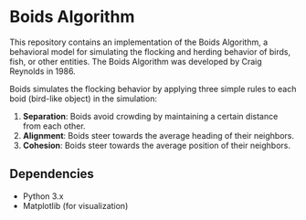 # Boids Algorithm

This repository contains an implementation of the Boids Algorithm, a behavioral model for simulating the flocking and herding behavior of birds, fish, or other entities. The Boids Algorithm was developed by Craig Reynolds in 1986.

Boids simulates the flocking behavior by applying three simple rules to each boid (bird-like object) in the simulation:
1. **Separation**: Boids avoid crowding by maintaining a certain distance from each other.
2. **Alignment**: Boids steer towards the average heading of their neighbors.
3. **Cohesion**: Boids steer towards the average position of their neighbors.

## Dependencies
- Python 3.x
- Matplotlib (for visualization)
